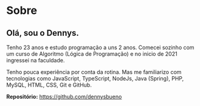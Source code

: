 # Sobre

## Olá, sou o Dennys.

Tenho 23 anos e estudo programação a uns 2 anos. Comecei sozinho com um curso de Algoritmo (Lógica de Programação) e no inicio de 2021 ingressei na faculdade.

Tenho pouca experiência por conta da rotina. Mas me familiarizo com tecnologias como JavaScript, TypeScript, NodeJs, Java (Spring), PHP, MySQL, HTML, CSS, Git e GitHub.

**Repositório:** <https://github.com/dennysbueno>